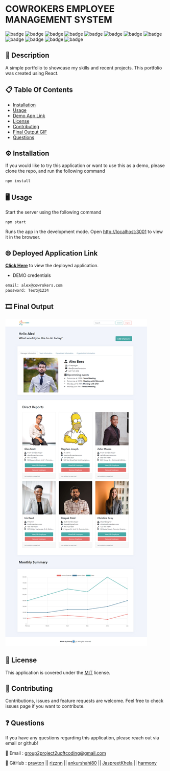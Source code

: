 # COWROKERS EMPLOYEE MANAGEMENT SYSTEM

![badge](https://img.shields.io/badge/licence-MIT-green) ![badge](https://img.shields.io/badge/-HTML-red) ![badge](https://img.shields.io/badge/-CSS-red) ![badge](https://img.shields.io/badge/-Javascript-red) ![badge](https://img.shields.io/badge/-Node.js-red) ![badge](https://img.shields.io/badge/-bcrypt-red) ![badge](https://img.shields.io/badge/-chart.js-red) ![badge](https://img.shields.io/badge/-dotenv-red)
![badge](https://img.shields.io/badge/-expressHandlebars-red) ![badge](https://img.shields.io/badge/-mysql2-red) ![badge](https://img.shields.io/badge/-sequelize-red) ![badge](https://img.shields.io/badge/-validator-red)

## 📜 Description 

A simple portfolio to showcase my skills and recent projects. This portfolio was created using React. 

## 📋 Table Of Contents 
- [Installation](#%EF%B8%8F-installation)
- [Usage](#%EF%B8%8F-usage) 
- [Demo App Link](#-deployed-application-link) 
- [License](#-license) 
- [Contributing](#-contributing) 
- [Final Output GIF](#%EF%B8%8F-final-output-gif) 
- [Questions](#-questions) 

## ⚙️ Installation 

If you would like to try this application or want to use this as a demo, please clone the repo, and run the following command 

``` 
npm install
``` 

## 🖥️ Usage 

Start the server using the following command
``` 
npm start 
``` 
Runs the app in the development mode.
Open [http://localhost:3001](http://localhost:3001) to view it in the browser.

## 🌐 Deployed Application Link 

[**Click Here**](https://coworkers-group2.herokuapp.com/) to view the deployed application. 

- DEMO credentials
```
email: alex@cowrokers.com
password: Test@1234
```

## 🎞️ Final Output 

![Final Output](./src/images/final-output.png "Final output of the project") 

## 📝 License 

This application is covered under the [MIT](https://choosealicense.com/licenses/mit/) license. 

## 🤝 Contributing 

Contributions, issues and feature requests are welcome. Feel free to check issues page if you want to contribute. 

## ❓ Questions 

If you have any questions regarding this application, please reach out via email or github! 

📧 Email : group2project2uoftcoding@gmail.com

🤖 GitHub : [pravton](https://github.com/pravton) || [rizznn](https://github.com/rizznn) || [ankurshahi80](https://github.com/ankurshahi80) || [JaspreetKhela](https://github.com/JaspreetKhela) || [harmony](https://github.com/)


